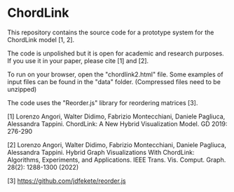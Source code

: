 # ChordLink

This repository contains the source code for a prototype system for the ChordLink model [1, 2].

The code is unpolished but it is open for academic and research purposes. If you use it in your paper, please cite [1] and [2].

To run on your browser, open the "chordlink2.html" file.
Some examples of input files can be found in the "data" folder.
(Compressed files need to be unzipped)

The code uses the "Reorder.js" library for reordering matrices [3]. 


[1] Lorenzo Angori, Walter Didimo, Fabrizio Montecchiani, Daniele Pagliuca, Alessandra Tappini. ChordLink: A New Hybrid Visualization Model. GD 2019: 276-290

[2] Lorenzo Angori, Walter Didimo, Fabrizio Montecchiani, Daniele Pagliuca, Alessandra Tappini. Hybrid Graph Visualizations With ChordLink: Algorithms, Experiments, and Applications. IEEE Trans. Vis. Comput. Graph. 28(2): 1288-1300 (2022)

[3] https://github.com/jdfekete/reorder.js
